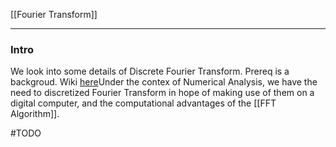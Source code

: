 [[Fourier Transform]]

---
### **Intro**

We look into some details of Discrete Fourier Transform. Prereq is a backgroud. Wiki [here](https://en.wikipedia.org/wiki/Discrete_Fourier_transform)Under the contex of Numerical Analysis, we have the need to discretized Fourier Transform in hope of making use of them on a digital computer, and the computational advantages of the [[FFT Algorithm]]. 


#TODO 
